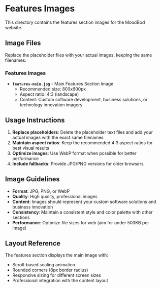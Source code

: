 # Features Images

This directory contains the features section images for the MoodBod website.

## Image Files

Replace the placeholder files with your actual images, keeping the same filenames:

### Features Images

- **`features-main.jpg`** - Main Features Section Image
  - Recommended size: 800x600px
  - Aspect ratio: 4:3 (landscape)
  - Content: Custom software development, business solutions, or technology innovation imagery

## Usage Instructions

1. **Replace placeholders**: Delete the placeholder text files and add your actual images with the exact same filenames
2. **Maintain aspect ratios**: Keep the recommended 4:3 aspect ratios for best visual results
3. **Optimize images**: Use WebP format when possible for better performance
4. **Include fallbacks**: Provide JPG/PNG versions for older browsers

## Image Guidelines

- **Format**: JPG, PNG, or WebP
- **Quality**: High quality, professional images
- **Content**: Images should represent your custom software solutions and business innovation
- **Consistency**: Maintain a consistent style and color palette with other sections
- **Performance**: Optimize file sizes for web (aim for under 500KB per image)

## Layout Reference

The features section displays the main image with:

- Scroll-based scaling animation
- Rounded corners (8px border radius)
- Responsive sizing for different screen sizes
- Professional integration with the content layout

